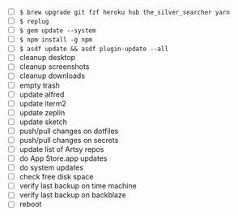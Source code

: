 * [ ] `$ brew upgrade git fzf heroku hub the_silver_searcher yarn`
* [ ] `$ replug`
* [ ] `$ gem update --system`
* [ ] `$ npm install -g npm`
* [ ] `$ asdf update && asdf plugin-update --all`
* [ ] cleanup desktop
* [ ] cleanup screenshots
* [ ] cleanup downloads
* [ ] empty trash
* [ ] update alfred
* [ ] update iterm2
* [ ] update zeplin
* [ ] update sketch
* [ ] push/pull changes on dotfiles
* [ ] push/pull changes on secrets
* [ ] update list of Artsy repos
* [ ] do App Store.app updates
* [ ] do system updates
* [ ] check free disk space
* [ ] verify last backup on time machine
* [ ] verify last backup on backblaze
* [ ] reboot
